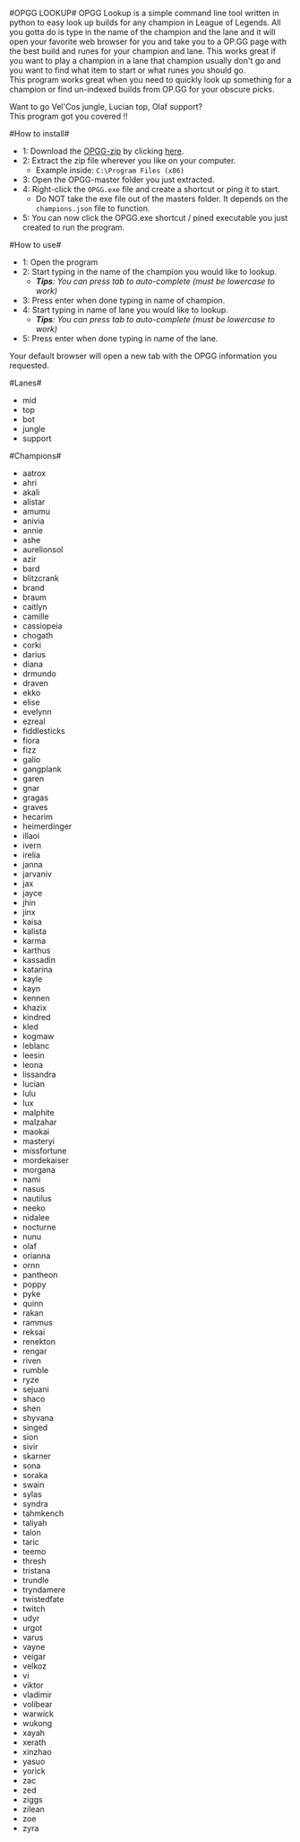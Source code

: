 #OPGG LOOKUP#
OPGG Lookup is a simple command line tool written in python to easy look up builds for any champion in League of Legends.
All you gotta do is type in the name of the champion and the lane and it will open your favorite web browser for you and take you to a OP.GG page with the best build and runes for your champion and lane.
This works great if you want to play a champion in a lane that champion usually don't go and you want to find what item to start or what runes you should go.  
This program works great when you need to quickly look up something for a champion or find un-indexed builds from OP.GG for your obscure picks.  
  
Want to go Vel'Cos jungle, Lucian top, Olaf support?  
This program got you covered !!

#How to install#
* 1: Download the [OPGG-zip](https://github.com/EwyBoy/OPGG/archive/master.zip) by clicking [here](https://github.com/EwyBoy/OPGG/archive/master.zip).
* 2: Extract the zip file wherever you like on your computer.
    * Example inside: `C:\Program Files (x86)`
* 3: Open the OPGG-master folder you just extracted. 
* 4: Right-click the `OPGG.exe` file and create a shortcut or ping it to start.
    * Do NOT take the exe file out of the masters folder. It depends on the `champions.json` file to function.
* 5: You can now click the OPGG.exe shortcut / pined executable you just created to run the program.

#How to use#
* 1: Open the program
* 2: Start typing in the name of the champion you would like to lookup.
   * _**Tips**: You can press tab to auto-complete (must be lowercase to work)_
* 3: Press enter when done typing in name of champion.
* 4: Start typing in name of lane you would like to lookup.
   * _**Tips**: You can press tab to auto-complete (must be lowercase to work)_
* 5: Press enter when done typing in name of the lane.  

Your default browser will open a new tab with the OPGG information you requested.

#Lanes#
* mid
* top
* bot
* jungle
* support

#Champions#
* aatrox
* ahri
* akali
* alistar
* amumu
* anivia
* annie
* ashe
* aurelionsol
* azir
* bard
* blitzcrank
* brand
* braum
* caitlyn
* camille
* cassiopeia
* chogath
* corki
* darius
* diana
* drmundo
* draven
* ekko
* elise
* evelynn
* ezreal
* fiddlesticks
* fiora
* fizz
* galio
* gangplank
* garen
* gnar
* gragas
* graves
* hecarim
* heimerdinger
* illaoi
* ivern
* irelia
* janna
* jarvaniv
* jax
* jayce
* jhin
* jinx
* kaisa
* kalista
* karma
* karthus
* kassadin
* katarina
* kayle
* kayn
* kennen
* khazix
* kindred
* kled
* kogmaw
* leblanc
* leesin
* leona
* lissandra
* lucian
* lulu
* lux
* malphite
* malzahar
* maokai
* masteryi
* missfortune
* mordekaiser
* morgana
* nami
* nasus
* nautilus
* neeko
* nidalee
* nocturne
* nunu
* olaf
* orianna
* ornn
* pantheon
* poppy
* pyke
* quinn
* rakan
* rammus
* reksai
* renekton
* rengar
* riven
* rumble
* ryze
* sejuani
* shaco
* shen
* shyvana
* singed
* sion
* sivir
* skarner
* sona
* soraka
* swain
* sylas
* syndra
* tahmkench
* taliyah
* talon
* taric
* teemo
* thresh
* tristana
* trundle
* tryndamere
* twistedfate
* twitch
* udyr
* urgot
* varus
* vayne
* veigar
* velkoz
* vi
* viktor
* vladimir
* volibear
* warwick
* wukong
* xayah
* xerath
* xinzhao
* yasuo
* yorick
* zac
* zed
* ziggs
* zilean
* zoe
* zyra
